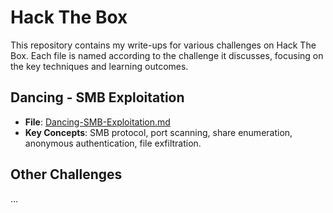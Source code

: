 # Hack The Box

This repository contains my write-ups for various challenges on Hack The Box. Each file is named according to the challenge it discusses, focusing on the key techniques and learning outcomes.

## Dancing - SMB Exploitation

- **File**: [Dancing-SMB-Exploitation.md](Dancing-SMB-Exploitation.md)
- **Key Concepts**: SMB protocol, port scanning, share enumeration, anonymous authentication, file exfiltration.


## Other Challenges
...

